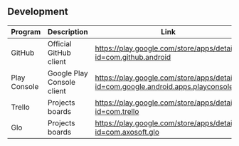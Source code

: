 ## Development

| Program | Description | Link | Plugins | Comment |
| --- | --- | --- | --- | --- |
| GitHub | Official GitHub client | https://play.google.com/store/apps/details?id=com.github.android |
| Play Console | Google Play Console client | https://play.google.com/store/apps/details?id=com.google.android.apps.playconsole |
| Trello | Projects boards | https://play.google.com/store/apps/details?id=com.trello |
| Glo | Projects boards | https://play.google.com/store/apps/details?id=com.axosoft.glo |

